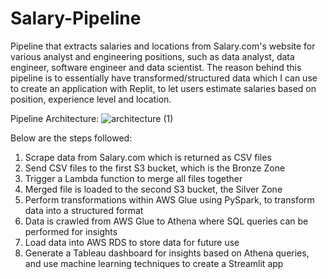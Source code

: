 # Salary-Pipeline
Pipeline that extracts salaries and locations from Salary.com's website for various analyst and engineering positions, such as data analyst, data engineer, software engineer and data scientist. The reason behind this pipeline is to essentially have transformed/structured data which I can use to create an application with Replit, to let users estimate salaries based on position, experience level and location. 

Pipeline Architecture:
![architecture (1)](https://user-images.githubusercontent.com/98634240/204114502-b41096a3-c501-4fa8-b704-a0353d3600fa.png)

Below are the steps followed: 
1. Scrape data from Salary.com which is returned as CSV files
2. Send CSV files to the first S3 bucket, which is the Bronze Zone
3. Trigger a Lambda function to merge all files together
4. Merged file is loaded to the second S3 bucket, the Silver Zone
5. Perform transformations within AWS Glue using PySpark, to transform data into a structured format
6. Data is crawled from AWS Glue to Athena where SQL queries can be performed for insights
7. Load data into AWS RDS to store data for future use
8. Generate a Tableau dashboard for insights based on Athena queries, and use machine learning techniques to create a Streamlit app
